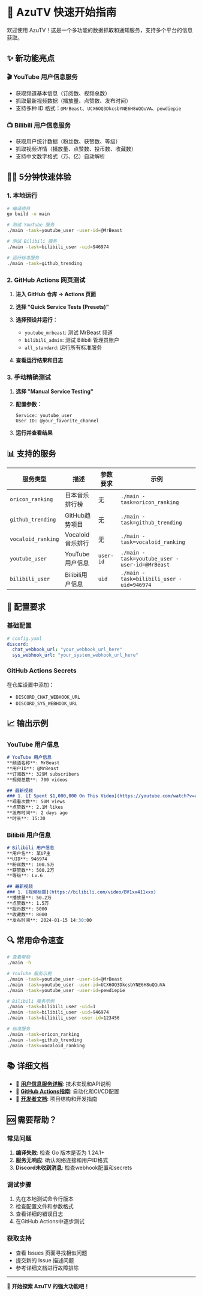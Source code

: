 # 🚀 AzuTV 快速开始指南

欢迎使用 AzuTV！这是一个多功能的数据抓取和通知服务，支持多个平台的信息获取。

## ✨ 新功能亮点

### 🎬 YouTube 用户信息服务
- 获取频道基本信息（订阅数、视频总数）
- 抓取最新视频数据（播放量、点赞数、发布时间）
- 支持多种 ID 格式：`@MrBeast`、`UCX6OQ3DkcsbYNE6H8uQQuVA`、`pewdiepie`

### 📺 Bilibili 用户信息服务  
- 获取用户统计数据（粉丝数、获赞数、等级）
- 抓取视频详情（播放量、点赞数、投币数、收藏数）
- 支持中文数字格式（万、亿）自动解析

## 🏃‍♂️ 5分钟快速体验

### 1. 本地运行

```bash
# 编译项目
go build -o main

# 测试 YouTube 服务
./main -task=youtube_user -user-id=@MrBeast

# 测试 Bilibili 服务  
./main -task=bilibili_user -uid=946974

# 运行标准服务
./main -task=github_trending
```

### 2. GitHub Actions 网页测试

1. **进入 GitHub 仓库 → Actions 页面**

2. **选择 "Quick Service Tests (Presets)"**

3. **选择预设并运行：**
   - `youtube_mrbeast`: 测试 MrBeast 频道
   - `bilibili_admin`: 测试 Bilibili 管理员账户  
   - `all_standard`: 运行所有标准服务

4. **查看运行结果和日志**

### 3. 手动精确测试

1. **选择 "Manual Service Testing"**

2. **配置参数：**
   ```
   Service: youtube_user
   User ID: @your_favorite_channel
   ```

3. **运行并查看结果**

## 📊 支持的服务

| 服务类型 | 描述 | 参数要求 | 示例 |
|---------|------|---------|------|
| `oricon_ranking` | 日本音乐排行榜 | 无 | `./main -task=oricon_ranking` |
| `github_trending` | GitHub趋势项目 | 无 | `./main -task=github_trending` |
| `vocaloid_ranking` | Vocaloid音乐排行 | 无 | `./main -task=vocaloid_ranking` |
| `youtube_user` | YouTube用户信息 | `user-id` | `./main -task=youtube_user -user-id=@MrBeast` |
| `bilibili_user` | Bilibili用户信息 | `uid` | `./main -task=bilibili_user -uid=946974` |

## 🔧 配置要求

### 基础配置
```yaml
# config.yaml
discord:
  chat_webhook_url: "your_webhook_url_here"
  sys_webhook_url: "your_system_webhook_url_here"
```

### GitHub Actions Secrets
在仓库设置中添加：
- `DISCORD_CHAT_WEBHOOK_URL`
- `DISCORD_SYS_WEBHOOK_URL`

## 📈 输出示例

### YouTube 用户信息
```markdown
# YouTube 用户信息
**频道名称**: MrBeast
**用户ID**: @MrBeast  
**订阅数**: 329M subscribers
**视频总数**: 700 videos

## 最新视频
### 1. [I Spent $1,000,000 On This Video](https://youtube.com/watch?v=abc)
**观看次数**: 50M views
**点赞数**: 2.1M likes
**发布时间**: 2 days ago
**时长**: 15:30
```

### Bilibili 用户信息
```markdown
# Bilibili 用户信息  
**用户名**: 某UP主
**UID**: 946974
**粉丝数**: 100.5万
**获赞数**: 500.2万
**等级**: Lv.6

## 最新视频
### 1. [视频标题](https://bilibili.com/video/BV1xx411xxx)
**播放量**: 50.2万
**点赞数**: 1.5万
**投币数**: 5000
**收藏数**: 8000
**发布时间**: 2024-01-15 14:30:00
```

## 🔍 常用命令速查

```bash
# 查看帮助
./main -h

# YouTube 服务示例
./main -task=youtube_user -user-id=@MrBeast
./main -task=youtube_user -user-id=UCX6OQ3DkcsbYNE6H8uQQuVA  
./main -task=youtube_user -user-id=pewdiepie

# Bilibili 服务示例
./main -task=bilibili_user -uid=1
./main -task=bilibili_user -uid=946974
./main -task=bilibili_user -user-id=123456

# 标准服务
./main -task=oricon_ranking
./main -task=github_trending
./main -task=vocaloid_ranking
```

## 📚 详细文档

- 📖 **[用户信息服务详解](USER_INFO_SERVICES.md)**: 技术实现和API说明
- 🤖 **[GitHub Actions指南](GITHUB_ACTIONS_GUIDE.md)**: 自动化和CI/CD配置
- 🔧 **[开发者文档](README.md)**: 项目结构和开发指南

## 🆘 需要帮助？

### 常见问题
1. **编译失败**: 检查 Go 版本是否为 1.24.1+
2. **服务无响应**: 确认网络连接和用户ID格式
3. **Discord未收到消息**: 检查webhook配置和secrets

### 调试步骤
1. 先在本地测试命令行版本
2. 检查配置文件和参数格式
3. 查看详细的错误日志
4. 在GitHub Actions中逐步测试

### 获取支持
- 查看 Issues 页面寻找相似问题
- 提交新的 Issue 描述问题
- 参考详细文档进行故障排除

---

🎉 **开始探索 AzuTV 的强大功能吧！**
